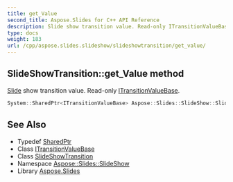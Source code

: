 ```yaml
---
title: get_Value
second_title: Aspose.Slides for C++ API Reference
description: Slide show transition value. Read-only ITransitionValueBase.
type: docs
weight: 183
url: /cpp/aspose.slides.slideshow/slideshowtransition/get_value/
---
```

## SlideShowTransition::get_Value method


[Slide](../../../aspose.slides/slide/) show transition value. Read-only [ITransitionValueBase](../../itransitionvaluebase/).

```cpp
System::SharedPtr<ITransitionValueBase> Aspose::Slides::SlideShow::SlideShowTransition::get_Value() override
```

## See Also

* Typedef [SharedPtr](../../../system/sharedptr/)
* Class [ITransitionValueBase](../../itransitionvaluebase/)
* Class [SlideShowTransition](../)
* Namespace [Aspose::Slides::SlideShow](../../)
* Library [Aspose.Slides](../../../)
